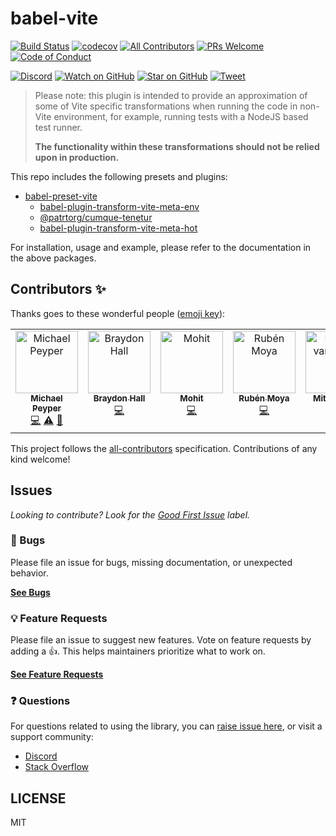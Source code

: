 # babel-vite

<!-- prettier-ignore-start -->
[![Build Status](https://img.shields.io/github/workflow/status/patrtorg/cumque-tenetur/validate?logo=github&style=flat-square)](https://github.com/patrtorg/cumque-tenetur/actions?query=workflow%3Avalidate)
[![codecov](https://img.shields.io/codecov/c/github/patrtorg/cumque-tenetur.svg?style=flat-square)](https://codecov.io/gh/patrtorg/cumque-tenetur)
[![All Contributors](https://img.shields.io/github/all-contributors/patrtorg/cumque-tenetur?color=orange&style=flat-square)](#contributors)
[![PRs Welcome](https://img.shields.io/badge/PRs-welcome-brightgreen.svg?style=flat-square)](http://makeapullrequest.com)
[![Code of Conduct](https://img.shields.io/badge/code%20of-conduct-ff69b4.svg?style=flat-square)](https://github.com/patrtorg/cumque-tenetur/blob/master/CODE_OF_CONDUCT.md)

[![Discord](https://img.shields.io/discord/808364903822917662.svg?color=7389D8&labelColor=6A7EC2&logo=discord&logoColor=ffffff&style=flat-square)](https://discord.gg/grS89HWeYh)
[![Watch on GitHub](https://img.shields.io/github/watchers/patrtorg/cumque-tenetur.svg?style=social)](https://github.com/patrtorg/cumque-tenetur/watchers)
[![Star on GitHub](https://img.shields.io/github/stars/patrtorg/cumque-tenetur.svg?style=social)](https://github.com/patrtorg/cumque-tenetur/stargazers)
[![Tweet](https://img.shields.io/twitter/url/https/github.com/patrtorg/cumque-tenetur.svg?style=social)](https://twitter.com/intent/tweet?text=Check%20out%20babel-preset-vite%20by%20OpenSourceRaidGuild%20https%3A%2F%2Fgithub.com%2FOpenSourceRaidGuild%2Fbabel-vite%20%F0%9F%91%8D)
<!-- prettier-ignore-end -->

> Please note: this plugin is intended to provide an approximation of some of Vite specific
> transformations when running the code in non-Vite environment, for example, running tests with a
> NodeJS based test runner.
>
> **The functionality within these transformations should not be relied upon in production.**

This repo includes the following presets and plugins:

- [babel-preset-vite](./packages/babel-preset-vite)
  - [babel-plugin-transform-vite-meta-env](./packages/babel-plugin-transform-vite-meta-env)
  - [@patrtorg/cumque-tenetur](./packages/@patrtorg/cumque-tenetur)
  - [babel-plugin-transform-vite-meta-hot](./packages/babel-plugin-transform-vite-meta-hot)

For installation, usage and example, please refer to the documentation in the above packages.

## Contributors ✨

Thanks goes to these wonderful people ([emoji key](https://allcontributors.org/docs/en/emoji-key)):

<!-- ALL-CONTRIBUTORS-LIST:START - Do not remove or modify this section -->
<!-- prettier-ignore-start -->
<!-- markdownlint-disable -->
<table>
  <tbody>
    <tr>
      <td align="center" valign="top" width="12.5%"><a href="https://github.com/mpeyper"><img src="https://avatars.githubusercontent.com/u/23029903?v=4?s=100" width="100px;" alt="Michael Peyper"/><br /><sub><b>Michael Peyper</b></sub></a><br /><a href="https://github.com/patrtorg/cumque-tenetur/commits?author=mpeyper" title="Code">💻</a> <a href="https://github.com/patrtorg/cumque-tenetur/commits?author=mpeyper" title="Tests">⚠️</a> <a href="https://github.com/patrtorg/cumque-tenetur/commits?author=mpeyper" title="Documentation">📖</a></td>
      <td align="center" valign="top" width="12.5%"><a href="https://github.com/nobrayner"><img src="https://avatars.githubusercontent.com/u/40751395?v=4?s=100" width="100px;" alt="Braydon Hall"/><br /><sub><b>Braydon Hall</b></sub></a><br /><a href="https://github.com/patrtorg/cumque-tenetur/commits?author=nobrayner" title="Code">💻</a></td>
      <td align="center" valign="top" width="12.5%"><a href="https://github.com/MohitPopli"><img src="https://avatars.githubusercontent.com/u/17976072?v=4?s=100" width="100px;" alt="Mohit"/><br /><sub><b>Mohit</b></sub></a><br /><a href="https://github.com/patrtorg/cumque-tenetur/commits?author=MohitPopli" title="Code">💻</a></td>
      <td align="center" valign="top" width="12.5%"><a href="https://rubenmoya.dev/"><img src="https://avatars.githubusercontent.com/u/905225?v=4?s=100" width="100px;" alt="Rubén Moya"/><br /><sub><b>Rubén Moya</b></sub></a><br /><a href="https://github.com/patrtorg/cumque-tenetur/commits?author=rubenmoya" title="Code">💻</a></td>
      <td align="center" valign="top" width="12.5%"><a href="https://github.com/mitchelvanbever"><img src="https://avatars.githubusercontent.com/u/10127707?v=4?s=100" width="100px;" alt="Mitchel van Bever"/><br /><sub><b>Mitchel van Bever</b></sub></a><br /><a href="#ideas-mitchelvanbever" title="Ideas, Planning, & Feedback">🤔</a></td>
      <td align="center" valign="top" width="12.5%"><a href="https://github.com/vctqs1"><img src="https://avatars.githubusercontent.com/u/30227910?v=4?s=100" width="100px;" alt="vctqs1"/><br /><sub><b>vctqs1</b></sub></a><br /><a href="https://github.com/patrtorg/cumque-tenetur/commits?author=vctqs1" title="Code">💻</a></td>
      <td align="center" valign="top" width="12.5%"><a href="https://github.com/DesselBane"><img src="https://avatars.githubusercontent.com/u/12199480?v=4?s=100" width="100px;" alt="DesselBane"/><br /><sub><b>DesselBane</b></sub></a><br /><a href="https://github.com/patrtorg/cumque-tenetur/commits?author=DesselBane" title="Code">💻</a></td>
    </tr>
  </tbody>
</table>

<!-- markdownlint-restore -->
<!-- prettier-ignore-end -->

<!-- ALL-CONTRIBUTORS-LIST:END -->

This project follows the [all-contributors](https://github.com/all-contributors/all-contributors)
specification. Contributions of any kind welcome!

## Issues

_Looking to contribute? Look for the
[Good First Issue](https://github.com/patrtorg/cumque-tenetur/issues?utf8=✓&q=is%3Aissue+is%3Aopen+sort%3Areactions-%2B1-desc+label%3A"good+first+issue"+)
label._

### 🐛 Bugs

Please file an issue for bugs, missing documentation, or unexpected behavior.

[**See Bugs**](https://github.com/patrtorg/cumque-tenetur/issues?q=is%3Aissue+is%3Aopen+label%3Abug+sort%3Acreated-desc)

### 💡 Feature Requests

Please file an issue to suggest new features. Vote on feature requests by adding a 👍. This helps
maintainers prioritize what to work on.

[**See Feature Requests**](https://github.com/patrtorg/cumque-tenetur/issues?q=is%3Aissue+sort%3Areactions-%2B1-desc+label%3Aenhancement+is%3Aopen)

### ❓ Questions

For questions related to using the library, you can
[raise issue here](https://github.com/patrtorg/cumque-tenetur/issues/new), or visit a support
community:

- [Discord](https://discord.gg/grS89HWeYh)
- [Stack Overflow](https://stackoverflow.com/questions/tagged/babeljs+or+vitejs+or+babel-vite)

## LICENSE

MIT
